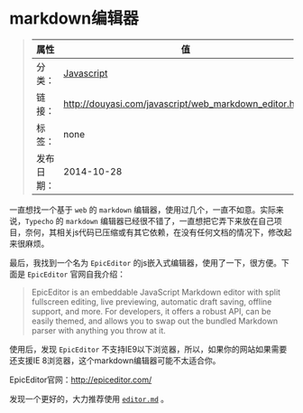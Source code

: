 # markdown编辑器

>|  属性  |  值  |
>| ----- | ----- |
>| 分类： | [Javascript](http://douyasi.com/category/javascript/) |
>| 链接： | http://douyasi.com/javascript/web_markdown_editor.html |
>| 标签： | none |
>| 发布日期： | 2014-10-28 |

一直想找一个基于 `web` 的 `markdown` 编辑器，使用过几个，一直不如意。实际来说，`Typecho` 的 `markdown` 编辑器已经很不错了，一直想把它弄下来放在自己项目，奈何，其相关js代码已压缩或有其它依赖，在没有任何文档的情况下，修改起来很麻烦。

最后，我找到一个名为 `EpicEditor` 的js嵌入式编辑器，使用了一下，很方便。下面是 `EpicEditor` 官网自我介绍：

>    EpicEditor is an embeddable JavaScript Markdown editor with split fullscreen editing, live previewing, automatic draft saving, offline support, and more. For developers, it offers a robust API, can be easily themed, and allows you to swap out the bundled Markdown parser with anything you throw at it.

使用后，发现 `EpicEditor` 不支持IE9以下浏览器，所以，如果你的网站如果需要还支援IE 8浏览器，这个markdown编辑器可能不太适合你。

EpicEditor官网：<http://epiceditor.com/>

发现一个更好的，大力推荐使用 [`editor.md`](https://pandao.github.io/editor.md/) 。